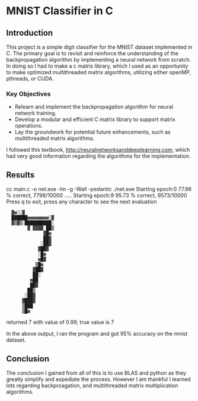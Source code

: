 # MNIST Classifier in C

## Introduction

This project is a simple digit classifier for the MNIST dataset implemented in C. The primary goal is to revisit and reinforce the understanding of the backpropagation algorithm by implementing a neural network from scratch. In doing so I had to make a c matrix library, which I used as an opportunity to make optimized multithreaded matrix algorithms, utilizing either openMP, pthreads, or CUDA.

### Key Objectives

- Relearn and implement the backpropagation algorithm for neural network training.
- Develop a modular and efficient C matrix library to support matrix operations.
- Lay the groundwork for potential future enhancements, such as multithreaded matrix algorithms.

I followed this textbook, http://neuralnetworksanddeeplearning.com,
which had very good information regarding the algorithms for the implementation. 

## Results
cc main.c -o net.exe -lm -g -Wall -pedantic
./net.exe
Starting epoch:0
77.98 % correct, 7798/10000
.....
Starting epoch:9
95.73 % correct, 9573/10000
Press q to exit, press any character to see the next evaluation


      ▓▩░░▓
      ██████▩▩▩▩▩▩▩▩░▓
      ▓▒▓▒░██████████░
            ▓ ▓▓▓▓ ██▒
                  ▓█▩
                  ██▓
                 ░██▓
                ▓██▓
                ░█▩
                ▩█▓
               ▒█▩
              ▓██▓
              ██░
             ▩██
             ██▓
            ██▒
           ░██▓
          ▓███▓
          ▒███
          ▒█▩

returned 7 with value of 0.99, true value is 7

In the above output, I ran the program and got 95% accuracy on the mnist dataset. 

## Conclusion
The conclusion I gained from all of this is to use BLAS and python as they greatly simplify and expediate the process. However I am thankful I learned lots regarding backproagation, and multithreaded matrix multiplication algorithms.


